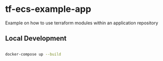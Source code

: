 # tf-ecs-example-app

Example on how to use terraform modules within an application repository

## Local Development

``` bash

docker-compose up --build


```
